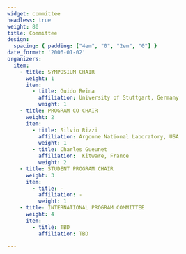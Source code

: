 ```yaml
---
widget: committee
headless: true
weight: 80
title: Committee
design:
  spacing: { padding: ["4em", "0", "2em", "0"] }
date_format: '2006-01-02'
organizers:
  item:
    - title: SYMPOSIUM CHAIR
      weight: 1
      item:
        - title: Guido Reina
          affiliation: University of Stuttgart, Germany
          weight: 1
    - title: PROGRAM CO-CHAIR
      weight: 2
      item:
        - title: Silvio Rizzi
          affiliation: Argonne National Laboratory, USA
          weight: 1
        - title: Charles Gueunet 
          affiliation:  Kitware, France
          weight: 2
    - title: STUDENT PROGRAM CHAIR
      weight: 3
      item:
        - title: -
          affiliation: -
          weight: 1
    - title: INTERNATIONAL PROGRAM COMMITTEE
      weight: 4
      item:
        - title: TBD
          affiliation: TBD

---
```

